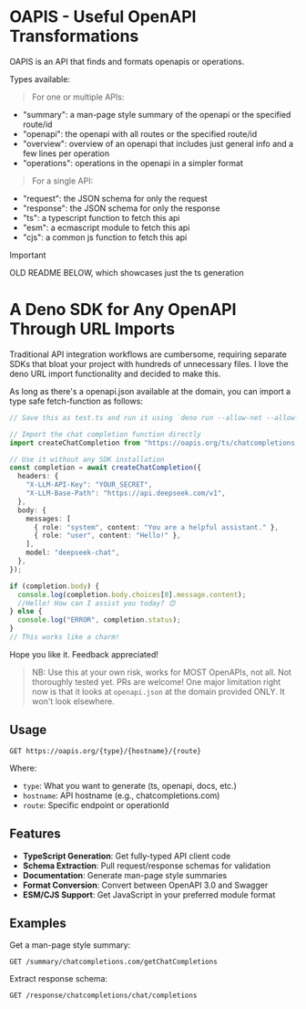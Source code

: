 # OAPIS - Useful OpenAPI Transformations

OAPIS is an API that finds and formats openapis or operations.

Types available:

> For one or multiple APIs:

- "summary": a man-page style summary of the openapi or the specified route/id
- "openapi": the openapi with all routes or the specified route/id
- "overview": overview of an openapi that includes just general info and a few lines per operation
- "operations": operations in the openapi in a simpler format

> For a single API:

- "request": the JSON schema for only the request
- "response": the JSON schema for only the response
- "ts": a typescript function to fetch this api
- "esm": a ecmascript module to fetch this api
- "cjs": a common js function to fetch this api

> [!IMPORTANT]
> OLD README BELOW, which showcases just the ts generation

# A Deno SDK for Any OpenAPI Through URL Imports

Traditional API integration workflows are cumbersome, requiring separate SDKs that bloat your project with hundreds of unnecessary files. I love the deno URL import functionality and decided to make this.

As long as there's a openapi.json available at the domain, you can import a type safe fetch-function as follows:

```typescript
// Save this as test.ts and run it using `deno run --allow-net --allow-import test.ts`

// Import the chat completion function directly
import createChatCompletion from "https://oapis.org/ts/chatcompletions.com/createChatCompletion";

// Use it without any SDK installation
const completion = await createChatCompletion({
  headers: {
    "X-LLM-API-Key": "YOUR_SECRET",
    "X-LLM-Base-Path": "https://api.deepseek.com/v1",
  },
  body: {
    messages: [
      { role: "system", content: "You are a helpful assistant." },
      { role: "user", content: "Hello!" },
    ],
    model: "deepseek-chat",
  },
});

if (completion.body) {
  console.log(completion.body.choices[0].message.content);
  //Hello! How can I assist you today? 😊
} else {
  console.log("ERROR", completion.status);
}
// This works like a charm!
```

Hope you like it. Feedback appreciated!

> NB: Use this at your own risk, works for MOST OpenAPIs, not all. Not thoroughly tested yet. PRs are welcome! One major limitation right now is that it looks at `openapi.json` at the domain provided ONLY. It won't look elsewhere.

## Usage

```
GET https://oapis.org/{type}/{hostname}/{route}
```

Where:

- `type`: What you want to generate (ts, openapi, docs, etc.)
- `hostname`: API hostname (e.g., chatcompletions.com)
- `route`: Specific endpoint or operationId

## Features

- **TypeScript Generation**: Get fully-typed API client code
- **Schema Extraction**: Pull request/response schemas for validation
- **Documentation**: Generate man-page style summaries
- **Format Conversion**: Convert between OpenAPI 3.0 and Swagger
- **ESM/CJS Support**: Get JavaScript in your preferred module format

## Examples

Get a man-page style summary:

```
GET /summary/chatcompletions.com/getChatCompletions
```

Extract response schema:

```
GET /response/chatcompletions/chat/completions
```
